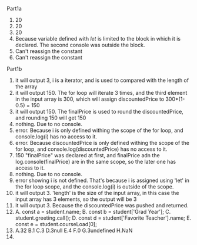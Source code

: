 Part1a
1. 20
2. 20
3. 20
4. Because variable defined with *let* is limited to the block in which it is declared. The second console was outside the block.
5. Can't reassign the constant
6. Can't reassign the constant
   
Part1b
1. it will output 3, i is a iterator, and is used to compared with the length of the array
2. it will output 150. The for loop will iterate 3 times, and the third element in the input array is 300, which will assign discountedPrice to 300*(1-0.5) = 150
3. it will output 150. The finalPrice is used to round the discountedPrice, and rounding 150 will get 150
4. nothing. Due to no console.
5. error. Because i is only defined withing the scope of the for loop, and console.log(i) has no access to it.
6. error. Because discountedPrice is only defined withing the scope of the for loop, and console.log(discountedPrice) has no access to it.
7. 150 "finalPrice" was declared at first, and finalPrice adn the log.console(finalPrice) are in the same scope, so the later one has access to it.
8. nothing. Due to no console.
9. error showing i is not defined. That's because i is assigned using 'let' in the for loop scope, and the console.log(i) is outside of the scope.
10. it will output 3. 'length' is the size of the input array, in this case the input array has 3 elements, so the output will be 3
11. it will output 3. Because the discountedPrice was pushed and returned. 
12. A. const a = student.name;
    B. const b = student['Grad Year'];
    C. student.greeting.call();
    D. const d = student['Favorite Teacher'].name;
    E. const e = student.courseLoad[0];
13. A.32
    B.1
    C.3
    D.3null
    E.4
    F.0
    G.3undefined
    H.NaN
14. 
